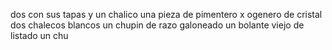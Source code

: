 dos con sus tapas y un chalico una pieza de pimentero x
ogenero de cristal dos chalecos blancos un chupin de
razo galoneado un bolante viejo de listado un chu